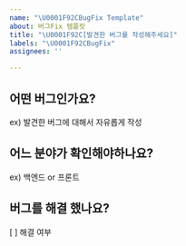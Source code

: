 ```yaml
---
name: "\U0001F92CBugFix Template"
about: 버그Fix 템플릿
title: "\U0001F92C[발견한 버그를 작성해주세요]"
labels: "\U0001F92CBugFix"
assignees: ''

---
```


## 어떤 버그인가요?
ex) 발견한 버그에 대해서 자유롭게 작성

## 어느 분야가 확인해야하나요?
ex) 백엔드 or 프론트

## 버그를 해결 했나요?
[  ] 해결 여부
